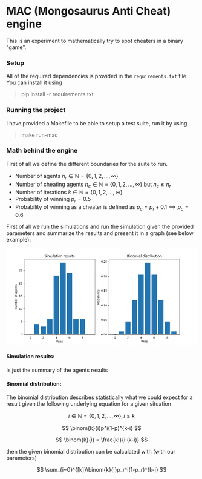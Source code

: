 # MAC (Mongosaurus Anti Cheat) engine

This is an experiment to mathematically try to spot cheaters in a binary "game".

### Setup
All of the required dependencies is provided in the `requirements.txt` file. You can install it using

> pip install -r requirements.txt

### Running the project
I have provided a Makefile to be able to setup a test suite, run it by using
> make run-mac


### Math behind the engine
First of all we define the different boundaries for the suite to run.
* Number of agents $n_r \in \mathbb{N} = \{0, 1, 2, \ldots, \infty \}$
* Number of cheating agents $n_c \in \mathbb{N} = \{0, 1, 2, \ldots, \infty \}$ but $n_c \leq n_r$
* Number of iterations  $k \in \mathbb{N} = \{0, 1, 2, \ldots, \infty \}$
* Probability of winning $p_r = 0.5$ 
* Probability of winning as a cheater is defined as $p_c = p_r + 0.1 \implies p_c = 0.6$

<p>First of all we run the simulations and run the simulation given the provided parameters and summarize the results and present it in a graph (see below example):</p>

![plot](./assets/graph_example.png)
#### Simulation results:
<p>Is just the summary of the agents results</p>

#### Binomial distribution:
<p>The binomial distribution describes statistically what we could expect for a result given the following underlying equation for a given situation</p>

$$
i \in \mathbb{N} = \{0, 1, 2, \ldots, \infty \}, i \leq k
$$

$$
\binom{k}{i}p^i(1-p)^{k-i}
$$

$$
\binom{k}{i} = \frac{k!}{i!(k-i)}
$$

then the given binomial distribution can be calculated with (with our parameters)

$$
\sum_{i=0}^{[k]}\binom{k}{i}p_r^i(1-p_r)^{k-i}
$$

